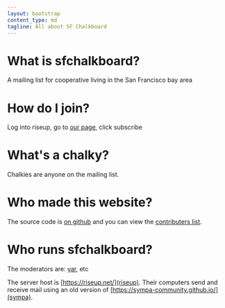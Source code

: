 ```yaml
---
layout: bootstrap
content_type: md
tagline: All about SF Chalkboard
---
```


# What is sfchalkboard?

A mailing list for cooperative living in the San Francisco bay area

# How do I join?

Log into riseup, go to [our page](https://lists.riseup.net/www/info/sfchalkboard), click subscribe

# What's a chalky?

Chalkies are anyone on the mailing list.

# Who made this website?

The source code is [on github](https://github.com/chalkies/chalkies.github.io) and you can view the [contributers list](https://github.com/chalkies/chalkies.github.io/graphs/contributors).

# Who runs sfchalkboard?

The moderators are: [yar](https://yar.gay/), etc

The server host is [https://riseup.net/](riseup). Their computers send and receive mail using an old version of [https://sympa-community.github.io/](sympa).
